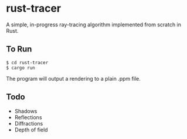 # rust-tracer
A simple, in-progress ray-tracing algorithm implemented from scratch in Rust.

## To Run
```
$ cd rust-tracer
$ cargo run
```
The program will output a rendering to a plain .ppm file.

## Todo
- Shadows
- Reflections
- Diffractions
- Depth of field
